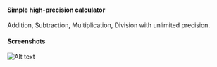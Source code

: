 #### Simple high-precision calculator

Addition, Subtraction, Multiplication, Division with unlimited precision.





#### Screenshots

![Alt text](http://119.207.204.235/img/high-1.png "Optional title")
